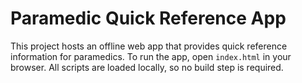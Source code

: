 # Paramedic Quick Reference App

This project hosts an offline web app that provides quick reference information for paramedics. To run the app, open `index.html` in your browser. All scripts are loaded locally, so no build step is required.


